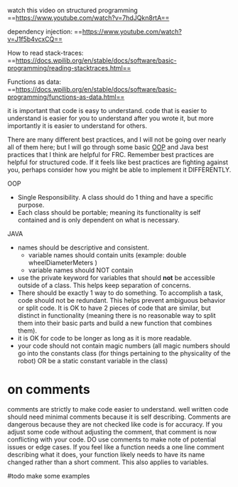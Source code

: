 watch this video on structured programming ==https://www.youtube.com/watch?v=7hdJQkn8rtA==

dependency injection: ==https://www.youtube.com/watch?v=J1f5b4vcxCQ==

How to read stack-traces: ==https://docs.wpilib.org/en/stable/docs/software/basic-programming/reading-stacktraces.html==

Functions as data: ==https://docs.wpilib.org/en/stable/docs/software/basic-programming/functions-as-data.html==

it is important that code is easy to understand. code that is easier to understand is easier for you to understand after you wrote it, but more importantly it is easier to understand for others. 

There are many different best practices, and I will not be going over nearly all of them here; but I will go through some basic [OOP](OOP.md) and Java best practices that I think are helpful for FRC. Remember best practices are helpful for structured code. If it feels like best practices are fighting against you, perhaps consider how you might be able to implement it DIFFERENTLY.

OOP
- Single Responsibility. A class should do 1 thing and have a specific purpose.
- Each class should be portable; meaning its functionality is self contained and is only dependent on what is necessary.

JAVA
- names should be descriptive and consistent.
	- variable names should contain units (example: double wheelDiameterMeters )
	- variable names should NOT contain 
- use the private keyword for variables that should **not** be accessible outside of a class. This helps keep separation of concerns.
- There should be exactly 1 way to do something. To accomplish a task, code should not be redundant. This helps prevent ambiguous behavior or split code. It is OK to have 2 pieces of code that are similar, but distinct in functionality (meaning there is no reasonable way to split them into their basic parts and build a new function that combines them).
- it is OK for code to be longer as long as it is more readable.
- your code should not contain magic numbers (all magic numbers should go into the constants class (for things pertaining to the physicality of the robot) OR be a static constant variable in the class)

# on comments
comments are strictly to make code easier to understand. well written code should need minimal comments because it is self describing. Comments are dangerous because they are not checked like code is for accuracy. If you adjust some code without adjusting the comment, that comment is now conflicting with your code. DO use comments to make note of potential issues or edge cases. If you feel like a function needs a one line comment describing what it does, your function likely needs to have its name changed rather than a short comment. This also applies to variables.

#todo make some examples